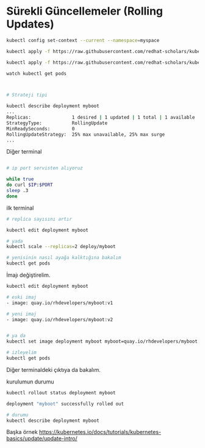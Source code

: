 # Sürekli Güncellemeler (Rolling Updates)

```sh
kubectl config set-context --current --namespace=myspace
```


```sh
kubectl apply -f https://raw.githubusercontent.com/redhat-scholars/kubernetes-tutorial/master/apps/kubefiles/myboot-deployment-resources-limits.yml

kubectl apply -f https://raw.githubusercontent.com/redhat-scholars/kubernetes-tutorial/master/apps/kubefiles/myboot-service.yml

watch kubectl get pods



# Strateji tipi 

kubectl describe deployment myboot
...
Replicas:               1 desired | 1 updated | 1 total | 1 available | 0 unavailable
StrategyType:           RollingUpdate
MinReadySeconds:        0
RollingUpdateStrategy:  25% max unavailable, 25% max surge
...

```

Diğer terminal

```sh

# ip port servisten alıyoruz 

while true
do curl $IP:$PORT
sleep .3
done
```

ilk terminal

```sh
# replica sayısını artır

kubectl edit deployment myboot

# yada 
kubectl scale --replicas=2 deploy/myboot
```

```sh
# yenisinin nasıl ayağa kalktığına bakalım
kubectl get pods
```

İmajı değiştirelim. 

```sh
kubectl edit deployment myboot

# eski imaj
- image: quay.io/rhdevelopers/myboot:v1

# yeni imaj
- image: quay.io/rhdevelopers/myboot:v2


# ya da 
kubectl set image deployment myboot myboot=quay.io/rhdevelopers/myboot:v2

# izleyelim
kubectl get pods
```
Diğer terminaldeki çıktıya da bakalım.


kurulumun durumu

```sh
kubectl rollout status deployment myboot

deployment "myboot" successfully rolled out

# durumu
kubectl describe deployment myboot
```

Başka örnek
https://kubernetes.io/docs/tutorials/kubernetes-basics/update/update-intro/


